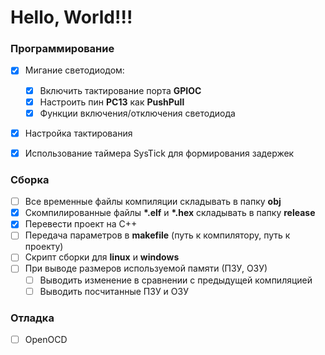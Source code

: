 Hello, World!!!
===

### Программирование

- [x] Мигание светодиодом:
  - [x] Включить тактирование порта __GPIOC__
  - [x] Настроить пин __PC13__ как __PushPull__
  - [x] Функции включения/отключения светодиода
- [x] Настройка тактирования
- [x] Использование таймера SysTick для формирования задержек


### Сборка

- [ ] Все временные файлы компиляции складывать в папку __obj__
- [x] Скомпилированные файлы __*.elf__ и __*.hex__ складывать в папку __release__
- [x] Перевести проект на C++
- [ ] Передача параметров в __makefile__ (путь к компилятору, путь к проекту)
- [ ] Скрипт сборки для __linux__ и __windows__
- [ ] При выводе размеров используемой памяти (ПЗУ, ОЗУ)
  - [ ] Выводить изменение в сравнении с предыдущей компиляцией
  - [ ] Выводить посчитанные ПЗУ и ОЗУ

### Отладка

- [ ] OpenOCD
